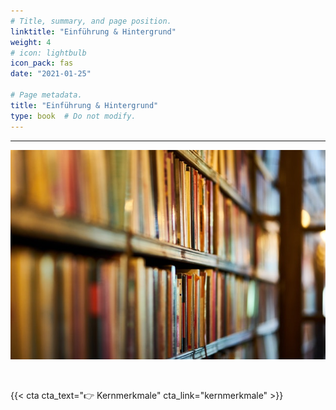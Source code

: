 ```yaml
---
# Title, summary, and page position.
linktitle: "Einführung & Hintergrund"
weight: 4
# icon: lightbulb
icon_pack: fas
date: "2021-01-25"

# Page metadata.
title: "Einführung & Hintergrund"
type: book  # Do not modify.
---
```


<style>
code{
  color: #2a7792;
}
.hljs{
  font-size: 16px
}

</style>

---

![](bg.jpg)

<br>

{{< cta cta_text="👉 Kernmerkmale" cta_link="kernmerkmale" >}}
